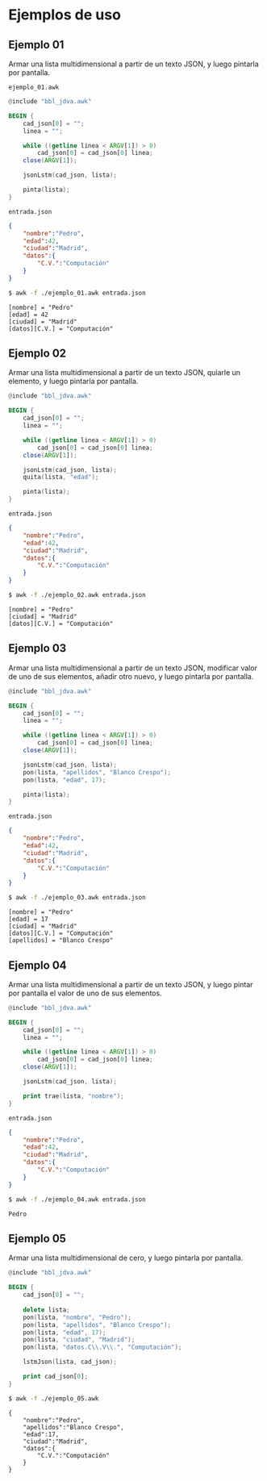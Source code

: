 # Ejemplos de uso

## Ejemplo 01
Armar una lista multidimensional a partir de un texto JSON, y luego pintarla por pantalla.

`ejemplo_01.awk`

```awk
@include "bbl_jdva.awk"

BEGIN {
    cad_json[0] = "";
    linea = "";

    while ((getline linea < ARGV[1]) > 0)
        cad_json[0] = cad_json[0] linea;
    close(ARGV[1]);

    jsonLstm(cad_json, lista);

    pinta(lista);
}
```

`entrada.json`

```json
{
    "nombre":"Pedro",
    "edad":42,
    "ciudad":"Madrid",
    "datos":{
        "C.V.":"Computación"
    }
}
```

```bash
$ awk -f ./ejemplo_01.awk entrada.json
```

    [nombre] = "Pedro"
    [edad] = 42
    [ciudad] = "Madrid"
    [datos][C.V.] = "Computación"

## Ejemplo 02
Armar una lista multidimensional a partir de un texto JSON, quiarle un elemento, y luego pintarla por pantalla.

```awk
@include "bbl_jdva.awk"

BEGIN {
    cad_json[0] = "";
    linea = "";

    while ((getline linea < ARGV[1]) > 0)
        cad_json[0] = cad_json[0] linea;
    close(ARGV[1]);

    jsonLstm(cad_json, lista);
    quita(lista, "edad");

    pinta(lista);
}
```

`entrada.json`

```json
{
    "nombre":"Pedro",
    "edad":42,
    "ciudad":"Madrid",
    "datos":{
        "C.V.":"Computación"
    }
}
```

```bash
$ awk -f ./ejemplo_02.awk entrada.json
```

    [nombre] = "Pedro"
    [ciudad] = "Madrid"
    [datos][C.V.] = "Computación"

## Ejemplo 03
Armar una lista multidimensional a partir de un texto JSON, modificar valor de uno de sus elementos, añadir otro nuevo, y luego pintarla por pantalla.

```awk
@include "bbl_jdva.awk"

BEGIN {
    cad_json[0] = "";
    linea = "";

    while ((getline linea < ARGV[1]) > 0)
        cad_json[0] = cad_json[0] linea;
    close(ARGV[1]);

    jsonLstm(cad_json, lista);
    pon(lista, "apellidos", "Blanco Crespo");
    pon(lista, "edad", 17);

    pinta(lista);
}
```

`entrada.json`

```json
{
    "nombre":"Pedro",
    "edad":42,
    "ciudad":"Madrid",
    "datos":{
        "C.V.":"Computación"
    }
}
```

```bash
$ awk -f ./ejemplo_03.awk entrada.json
```

    [nombre] = "Pedro"
    [edad] = 17
    [ciudad] = "Madrid"
    [datos][C.V.] = "Computación"
    [apellidos] = "Blanco Crespo"

## Ejemplo 04
Armar una lista multidimensional a partir de un texto JSON, y luego pintar por pantalla el valor de uno de sus elementos.

```awk
@include "bbl_jdva.awk"

BEGIN {
    cad_json[0] = "";
    linea = "";

    while ((getline linea < ARGV[1]) > 0)
        cad_json[0] = cad_json[0] linea;
    close(ARGV[1]);

    jsonLstm(cad_json, lista);

    print trae(lista, "nombre");
}
```

`entrada.json`

```json
{
    "nombre":"Pedro",
    "edad":42,
    "ciudad":"Madrid",
    "datos":{
        "C.V.":"Computación"
    }
}
```

```bash
$ awk -f ./ejemplo_04.awk entrada.json
```

    Pedro

## Ejemplo 05
Armar una lista multidimensional de cero, y luego pintarla por pantalla.

```awk
@include "bbl_jdva.awk"

BEGIN {
    cad_json[0] = "";
    
    delete lista;
    pon(lista, "nombre", "Pedro");
    pon(lista, "apellidos", "Blanco Crespo");
    pon(lista, "edad", 17);
    pon(lista, "ciudad", "Madrid");
    pon(lista, "datos.C\\.V\\.", "Computación");

    lstmJson(lista, cad_json);

    print cad_json[0];
}
```

```bash
$ awk -f ./ejemplo_05.awk
```

    {
        "nombre":"Pedro",
        "apellidos":"Blanco Crespo",
        "edad":17,
        "ciudad":"Madrid",
        "datos":{
            "C.V.":"Computación"
        }
    }